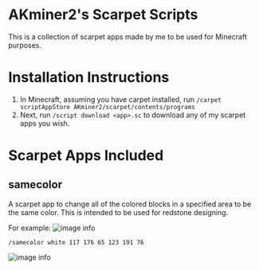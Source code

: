 # AKminer2's Scarpet Scripts
This is a collection of scarpet apps made by me to be used for Minecraft purposes.

# Installation Instructions
1. In Minecraft, assuming you have carpet installed, run
```/carpet scriptAppStore AKminer2/scarpet/contents/programs```
2. Next, run
```/script download <app>.sc```
to download any of my scarpet apps you wish.

# Scarpet Apps Included
## samecolor
A scarpet app to change all of the colored blocks in a specified area to be the same color. This is intended to be used for redstone designing.

For example:
![image info](./images/samecolor_before.png "Kreb's input system before samecolor")
```
/samecolor white 117 176 65 123 191 76
```
![image info](./images/samecolor_after.png "Kreb's input system after samecolor")